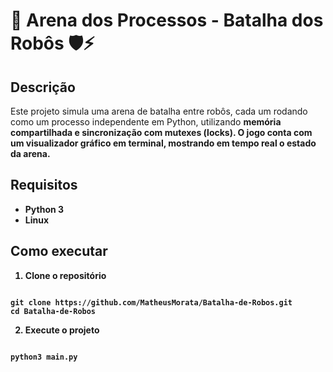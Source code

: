 # 🤖 Arena dos Processos - Batalha dos Robôs 🛡️⚡

## Descrição

Este projeto simula uma arena de batalha entre robôs, cada um rodando como um processo independente em Python, utilizando <b>memória compartilhada<b> e <b>sincronização com mutexes (locks).</b> 
O jogo conta com um visualizador gráfico em terminal, mostrando em tempo real o estado da arena. 

## Requisitos

- Python 3 
- Linux

## Como executar

1. Clone o repositório

```

git clone https://github.com/MatheusMorata/Batalha-de-Robos.git
cd Batalha-de-Robos

```

2. Execute o projeto

```

python3 main.py

```
